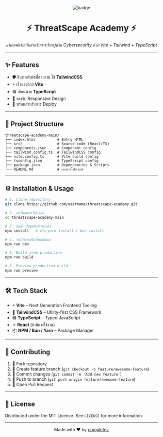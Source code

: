 <div align="center">
  <img src="https://img.shields.io/badge/ThreatScape%20Academy-v1.0-blueviolet?style=for-the-badge&logo=github" alt="badge"/>
  <h1>⚡ ThreatScape Academy ⚡</h1>
  <p><i>แพลตฟอร์มเว็บสำหรับการเรียนรู้ด้าน Cybersecurity ด้วย Vite + Tailwind + TypeScript</i></p>
</div>

---

## ✨ Features
- 🛡️ อินเทอร์เฟซที่สวยงาม ใช้ **TailwindCSS**
- ⚡ เร็วแรงด้วย **Vite**
- 🟦 เขียนด้วย **TypeScript**
- 📱 รองรับ Responsive Design
- 🚀 พร้อมสำหรับการ Deploy

---

## 📂 Project Structure
```
threatscape-academy-main/
├── index.html          # Entry HTML
├── src/                # Source code (React/TS)
├── components.json     # Component config
├── tailwind.config.ts  # TailwindCSS config
├── vite.config.ts      # Vite build config
├── tsconfig.json       # TypeScript config
├── package.json        # Dependencies & Scripts
└── README.md           # เอกสารโปรเจกต์
```

---

## ⚙️ Installation & Usage

```bash
# 1. Clone repository
git clone https://github.com/username/threatscape-academy.git

# 2. เข้าโฟลเดอร์โปรเจกต์
cd threatscape-academy-main

# 3. ติดตั้ง dependencies
npm install   # หรือ yarn install / bun install

# 4. รันโปรเจกต์ในโหมดพัฒนา
npm run dev

# 5. Build สำหรับ production
npm run build

# 6. Preview production build
npm run preview
```

---

## 🛠️ Tech Stack
- ⚡ **Vite** – Next Generation Frontend Tooling
- 🎨 **TailwindCSS** – Utility-first CSS Framework
- 🟦 **TypeScript** – Typed JavaScript
- ⚛️ **React** (ถ้ามีการใช้งาน)
- 📦 **NPM / Bun / Yarn** – Package Manager

---

## 🤝 Contributing
1. 🍴 Fork repository  
2. 🌱 Create feature branch (`git checkout -b feature/awesome-feature`)  
3. 💾 Commit changes (`git commit -m 'Add new feature'`)  
4. 🚀 Push to branch (`git push origin feature/awesome-feature`)  
5. 🎉 Open Pull Request  

---

## 📜 License
Distributed under the MIT License. See `LICENSE` for more information.

---

<div align="center">
  Made with ❤️ by <a href="https://github.com/completez">completez</a>
</div>
